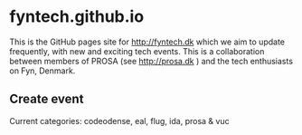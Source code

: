 # fyntech.github.io
This is the GitHub pages site for http://fyntech.dk which we aim to update frequently, with new and exciting tech events.
This is a collaboration between members of PROSA (see http://prosa.dk ) and the tech enthusiasts on Fyn, Denmark.  

## Create event
Current categories: codeodense, eal, flug, ida, prosa & vuc
